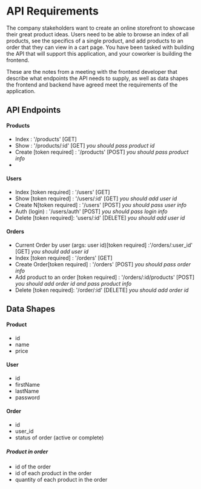 # API Requirements
The company stakeholders want to create an online storefront to showcase their great product ideas. Users need to be able to browse an index of all products, see the specifics of a single product, and add products to an order that they can view in a cart page. You have been tasked with building the API that will support this application, and your coworker is building the frontend.

These are the notes from a meeting with the frontend developer that describe what endpoints the API needs to supply, as well as data shapes the frontend and backend have agreed meet the requirements of the application. 

## API Endpoints
#### Products
- Index : '/products' [GET]
- Show : '/products/:id' [GET] *you should pass product id*
- Create [token required] : '/products' [POST] *you should pass product info*
- 

#### Users
- Index [token required] : '/users' [GET]
- Show [token required] : '/users/:id' [GET] *you should add user id*
- Create N[token required] : '/users' [POST] *you should pass user info*
- Auth (login) : '/users/auth' [POST] *you should pass login info*
- Delete [token required]: 'users/:id' [DELETE] *you should add user id*

#### Orders
- Current Order by user (args: user id)[token required] :'/orders/:user_id' [GET] *you should add user id*
- Index [token required] : '/orders' [GET]
- Create Order[token required] : '/orders' [POST] *you should pass order info*
- Add product to an order [token required] : '/orders/:id/products' [POST] *you should add order id and pass product info*
- Delete [token required]: '/order/:id' [DELETE] *you should add order id*

## Data Shapes
#### Product
-  id
- name
- price


#### User
- id
- firstName
- lastName
- password

#### Order 
- id
- user_id
- status of order (active or complete)
##### Product in order 
- id of the order
- id of each product in the order
- quantity of each product in the order

